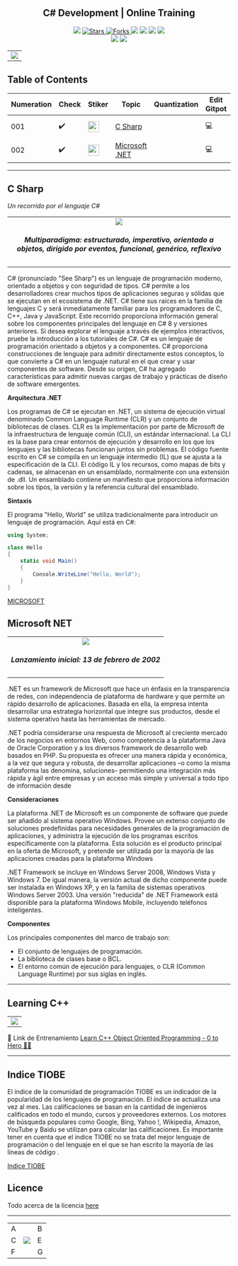 <h2 align="center">  C# Development | Online Training   </h2>
<!-- https://shields.io/ -->

<p align="center">
  
  </a>
    <img src="https://img.shields.io/github/languages/top/BrianMarquez3/C-Sharp-Training?color=darkviolet">
  </a>
  <a href="https://github.com/BrianMarquez3/C-Sharp-Training/stargazers">
    <img src="https://img.shields.io/github/stars/BrianMarquez3/C-Sharp-Training.svg?style=flat" alt="Stars">
  </a>
  <a href="https://github.com/BrianMarquez3/C-Sharp-Training/network">
    <img src="https://img.shields.io/github/forks/BrianMarquez3/C-Sharp-Training.svg?style=flat" alt="Forks">
  </a>
    <img src="https://img.shields.io/github/v/tag/BrianMarquez3/C-Sharp-Training?color=blue&label=Version&logo=CSharp">
  </a>
  </a>
    <img src="https://img.shields.io/github/languages/code-size/BrianMarquez3/C-Sharp-Training">
  </a>
  </a>
    <img src="https://img.shields.io/github/downloads/BrianMarquez3/C-Sharp-Training/total?color=darkviolet">
  </a>
  </a>
   <a href="https://github.com/BrianMarquez3/C-Sharp-Training/network">
    <img src="https://img.shields.io/badge/Plataform-Windows-blue">
  </a><br>
  <img src="https://img.shields.io/github/last-commit/BrianMarquez3/C-Sharp-Training?color=darkviolet&style=for-the-badge">
  <img src="https://img.shields.io/github/languages/count/BrianMarquez3/C-Sharp-Training?style=for-the-badge">
</P>

<table align="center">
  <tr>
    <td align="center" style="padding=0;width=50%;">
      <img align="center" style="padding=0;" src="./images/Cshap.png" />
    </td>
  </tr>
</table>


## Table of Contents

| Numeration   | Check       | Stiker        |    Topic      |   Quantization   |    Edit Gitpot    |    Downloads    |  link  |
| ------------ |-------------|-------------- |----------------- |------------------ |---------------- |-------------- |------------- |
|  001   |:heavy_check_mark: |<img src="https://media.giphy.com/media/duFk6vWKCGWhnqdU1f/giphy.gif" width="25px"> | [C Sharp](#C-Sharp)   |     | 💻 | 💾 | [ ⬅️ back](https://github.com/BrianMarquez3)| 
|  002   |:heavy_check_mark: |<img src="https://media.giphy.com/media/duFk6vWKCGWhnqdU1f/giphy.gif" width="25px"> | [Microsoft .NET](#Microsoft-NET)   |     | 💻 | 💾 | [ ⬅️ back](https://github.com/BrianMarquez3)| 


---

## C Sharp

_Un recorrido por el lenguaje C#_

<table align="center">
  <tr>
    <td align="center" style="padding=0;width=50%;">
      <img align="center" style="padding=0;" src="./images/cs1.jpg" />
      <h5>Multiparadigma: estructurado, imperativo, orientado a objetos, dirigido por eventos, funcional, genérico, reflexivo</h5>
    </td>
  </tr>
</table>

C# (pronunciado "See Sharp") es un lenguaje de programación moderno, orientado a objetos y con seguridad de tipos. C# permite a los desarrolladores crear muchos tipos de aplicaciones seguras y sólidas que se ejecutan en el ecosistema de .NET. C# tiene sus raíces en la familia de lenguajes C y será inmediatamente familiar para los programadores de C, C++, Java y JavaScript. Este recorrido proporciona información general sobre los componentes principales del lenguaje en C# 8 y versiones anteriores. Si desea explorar el lenguaje a través de ejemplos interactivos, pruebe la introducción a los tutoriales de C#.
C# es un lenguaje de programación orientado a objetos y a componentes. C# proporciona construcciones de lenguaje para admitir directamente estos conceptos, lo que convierte a C# en un lenguaje natural en el que crear y usar componentes de software. Desde su origen, C# ha agregado características para admitir nuevas cargas de trabajo y prácticas de diseño de software emergentes.

**Arquitectura .NET**

Los programas de C# se ejecutan en .NET, un sistema de ejecución virtual denominado Common Language Runtime (CLR) y un conjunto de bibliotecas de clases. CLR es la implementación por parte de Microsoft de la infraestructura de lenguaje común (CLI), un estándar internacional. La CLI es la base para crear entornos de ejecución y desarrollo en los que los lenguajes y las bibliotecas funcionan juntos sin problemas.
El código fuente escrito en C# se compila en un lenguaje intermedio (IL) que se ajusta a la especificación de la CLI. El código IL y los recursos, como mapas de bits y cadenas, se almacenan en un ensamblado, normalmente con una extensión de .dll. Un ensamblado contiene un manifiesto que proporciona información sobre los tipos, la versión y la referencia cultural del ensamblado.

**Sintaxis**

El programa "Hello, World" se utiliza tradicionalmente para introducir un lenguaje de programación. Aquí está en C#:

```c#
using System;

class Hello
{
    static void Main()
    {
        Console.WriteLine("Hello, World");
    }
}
```

[MICROSOFT](https://docs.microsoft.com/en-us/dotnet/csharp/tour-of-csharp/)

## Microsoft NET

<table align="center">
  <tr>
    <td align="center" style="padding=0;width=50%;">
      <img align="center" style="padding=0;" src="./images/net.jpg" />
      <h5>Lanzamiento inicial: 13 de febrero de 2002</h5>
    </td>
  </tr>
</table>

<p>
.NET es un framework de Microsoft que hace un énfasis en la transparencia de redes, con independencia de plataforma de hardware y que permite un rápido desarrollo de aplicaciones. Basada en ella, la empresa intenta desarrollar una estrategia horizontal que integre sus productos, desde el sistema operativo hasta las herramientas de mercado.
</p>

<p>
.NET podría considerarse una respuesta de Microsoft al creciente mercado de los negocios en entornos Web, como competencia a la plataforma Java de Oracle Corporation y a los diversos framework de desarrollo web basados en PHP. Su propuesta es ofrecer una manera rápida y económica, a la vez que segura y robusta, de desarrollar aplicaciones –o como la misma plataforma las denomina, soluciones– permitiendo una integración más rápida y ágil entre empresas y un acceso más simple y universal a todo tipo de información desde</p>

**Consideraciones**

La plataforma .NET de Microsoft es un componente de software que puede ser añadido al sistema operativo Windows. Provee un extenso conjunto de soluciones predefinidas para necesidades generales de la programación de aplicaciones, y administra la ejecución de los programas escritos específicamente con la plataforma. Esta solución es el producto principal en la oferta de Microsoft, y pretende ser utilizada por la mayoría de las aplicaciones creadas para la plataforma Windows

.NET Framework se incluye en Windows Server 2008, Windows Vista y Windows 7. De igual manera, la versión actual de dicho componente puede ser instalada en Windows XP, y en la familia de sistemas operativos Windows Server 2003. Una versión "reducida" de .NET Framework está disponible para la plataforma Windows Mobile, incluyendo teléfonos inteligentes.

**Componentes**

Los principales componentes del marco de trabajo son:

- El conjunto de lenguajes de programación.
- La biblioteca de clases base o BCL.
- El entorno común de ejecución para lenguajes, o CLR (Common Language Runtime) por sus siglas en inglés.

---
## Learning C++
	   
<table align="center" >
  <tr>
    <td align="center" style="padding=0;width=50%;">
      <img align="center" style="padding=0;" src="./images/c++.gif" />
    </td>
  </tr>
</table>	   
	   
	   
🏫 Link de Entrenamiento [Learn C++ Object Oriented Programming - 0 to Hero 🦸‍♂️](https://github.com/BrianMarquez3/C-Plus-Plus-Course)


---

## Indice TIOBE

<p>El índice de la comunidad de programación TIOBE es un indicador de la popularidad de los lenguajes de programación. 
El índice se actualiza una vez al mes. Las calificaciones se basan en la cantidad de ingenieros calificados en todo el mundo, 
cursos y proveedores externos. Los motores de búsqueda populares como Google, Bing, Yahoo !, Wikipedia, Amazon, YouTube y 
Baidu se utilizan para calcular las calificaciones. 
Es importante tener en cuenta que el índice TIOBE no se trata del mejor lenguaje de 
programación o del lenguaje en el que se han escrito la mayoría de las líneas de código .</p>

[Indice TIOBE](https://www.tiobe.com/tiobe-index/)

## Licence 

Todo acerca de la licencia [here](https://github.com/BrianMarquez3/Learning-Java/blob/main/LICENCE)


---

 <table align="center">
    <tr>
      <td colspan="3">A</td>
        <td>B</td>
      </tr>
      <tr>
        <td>C</td>
      <td colspan="2"><img align="center" style="padding=0;" src="./images/elastic.gif" /></td>
        <td>E</td>
      </tr>
      <tr>
      <td colspan="3">F</td>
        <td>G</td>
    </tr>
</table>


